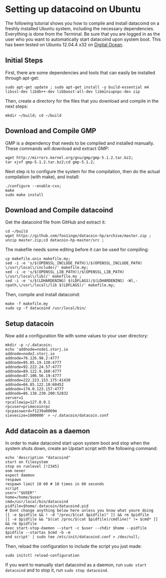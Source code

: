 Setting up datacoind on Ubuntu
==============================

The following tutorial shows you how to compile and install datacoind on a freshly installed Ubuntu system, including the necessary dependencies. Everything is done from the Terminal. Be sure that you are logged in as the user who you want to automatically start datacoind upon system boot. This has been tested on Ubuntu 12.04.4 x32 on [Digital Ocean](http://digitalocean.com).

Initial Steps
-------------

First, there are some dependencies and tools that can easily be installed through apt-get:

    sudo apt-get update ; sudo apt-get install -y build-essential m4 libssl-dev libdb++-dev libboost-all-dev libminiupnpc-dev zip

Then, create a directory for the files that you download and compile in the next steps:

    mkdir ~/build; cd ~/build

Download and Compile GMP
------------------------

GMP is a dependency that needs to be compiled and installed manually. These commands will download and extract GMP:

    wget http://mirrors.kernel.org/gnu/gmp/gmp-5.1.2.tar.bz2;
    tar xjvf gmp-5.1.2.tar.bz2;cd gmp-5.1.2;

Next step is to configure the system for the compilation, then do the actual compilation (with make), and install:

    ./configure --enable-cxx;
    make
    sudo make install

Download and Compile datacoind
------------------------------

Get the datacoind file from GitHub and extract it:

    cd ~/build
    wget https://github.com/foo1inge/datacoin-hp/archive/master.zip ;
    unzip master.zip;cd datacoin-hp-master/src ;

The makefile needs some editing before it can be used for compiling:

    cp makefile.unix makefile.my;
    sed -i -e 's/$(OPENSSL_INCLUDE_PATH))/$(OPENSSL_INCLUDE_PATH) \/usr\/local\/include)/' makefile.my;
    sed -i -e 's/$(OPENSSL_LIB_PATH))/$(OPENSSL_LIB_PATH) \/usr\/local\/lib)/' makefile.my ;
    sed -i -e 's/$(LDHARDENING) $(LDFLAGS)/$(LDHARDENING) -Wl,-rpath,\/usr\/local\/lib $(LDFLAGS)/' makefile.my;

Then, compile and install datacoind:

    make -f makefile.my
    sudo cp -f datacoind /usr/local/bin/

Setup datacoin
--------------

Now add a configuration file with some values to your user directory:

    mkdir -p ~/.datacoin;
    echo 'addnode=node1.storj.io
    addnode=node2.storj.io
    addnode=76.126.98.2:4777
    addnode=95.85.19.138:4777
    addnode=92.222.24.57:4777
    addnode=89.122.9.160:4777
    addnode=87.106.56.19:4777
    addnode=222.223.153.175:41430
    addnode=66.85.122.10:60452
    addnode=174.0.123.157:4777
    addnode=86.138.230.200:52832
    server=1
    rpcallowip=127.0.0.1
    rpcuser=primecoinrpc
    rpcpassword=f1239a0069m
    sievesize=1000000' > ~/.datacoin/datacoin.conf

Add datacoin as a daemon
------------------------

In order to make datacoind start upon system boot and stop when the system shuts down, create an Upstart script with the following command:

    echo 'description "datacoind"
    start on filesystem
    stop on runlevel [!2345]
    oom never
    expect daemon
    respawn
    respawn limit 10 60 # 10 times in 60 seconds
    script
    user='"$USER"'
    home=/home/$user
    cmd=/usr/local/bin/datacoind
    pidfile=$home/.datacoin/datacoind.pid
    # Dont change anything below here unless you know what youre doing
    [[ -e $pidfile && ! -d "/proc/$(cat $pidfile)" ]] && rm $pidfile
    [[ -e $pidfile && "$(cat /proc/$(cat $pidfile)/cmdline)" != $cmd* ]] && rm $pidfile
    exec start-stop-daemon --start -c $user --chdir $home --pidfile $pidfile --startas $cmd -b -m
    end script' | sudo tee /etc/init/datacoind.conf > /dev/null;

Then, reload the configuration to include the script you just made:

    sudo initctl reload-configuration

If you want to manually start datacoind as a daemon, run `sudo start datacoind` and to stop it, run `sudo stop datacoind`.

